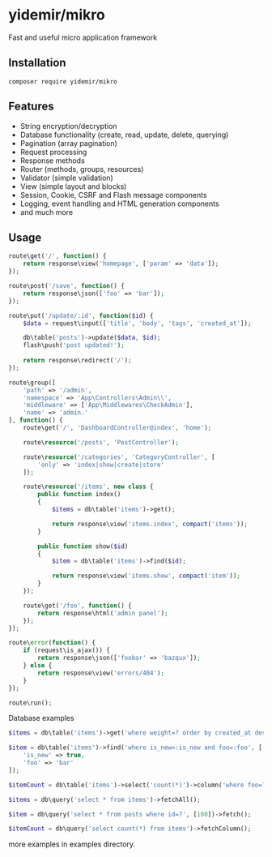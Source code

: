 # yidemir/mikro
Fast and useful micro application framework

## Installation
```
composer require yidemir/mikro
```

## Features
* String encryption/decryption
* Database functionality (create, read, update, delete, querying)
* Pagination (array pagination)
* Request processing
* Response methods
* Router (methods, groups, resources)
* Validator (simple validation)
* View (simple layout and blocks)
* Session, Cookie, CSRF and Flash message components
* Logging, event handling and HTML generation components
* and much more

## Usage
```php
route\get('/', function() {
    return response\view('homepage', ['param' => 'data']);
});

route\post('/save', function() {
    return response\json(['foo' => 'bar']);
});

route\put('/update/:id', function($id) {
    $data = request\input(['title', 'body', 'tags', 'created_at']);

    db\table('posts')->update($data, $id);
    flash\push('post updated!');
    
    return response\redirect('/');
});

route\group([
    'path' => '/admin',
    'namespace' => 'App\Controllers\Admin\\',
    'middleware' => ['App\Middlewares\CheckAdmin'],
    'name' => 'admin.'
], function() {
    route\get('/', 'DashboardController@index', 'home');

    route\resource('/posts', 'PostController');

    route\resource('/categories', 'CategoryController', [
        'only' => 'index|show|create|store'
    ]);

    route\resource('/items', new class {
        public function index()
        {
            $items = db\table('items')->get();

            return response\view('items.index', compact('items'));
        }

        public function show($id)
        {
            $item = db\table('items')->find($id);

            return response\view('items.show', compact('item'));
        }
    });

    route\get('/foo', function() {
        return response\html('admin panel');
    });
});

route\error(function() {
    if (request\is_ajax()) {
        return response\json(['foobar' => 'bazqux']);
    } else {
        return response\view('errors/404');
    }
});

route\run();
```

Database examples
```php
$items = db\table('items')->get('where weight=? order by created_at desc', [37]);

$item = db\table('items')->find('where is_new=:is_new and foo=:foo', [
    'is_new' => true,
    'foo' => 'bar'
]);

$itemCount = db\table('items')->select('count(*)')->column('where foo=?', ['bar']);

$items = db\query('select * from items')->fetchAll();

$item = db\query('select * from posts where id=?', [100])->fetch();

$itemCount = db\query('select count(*) from items')->fetchColumn();
```
more examples in examples directory.
